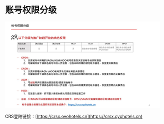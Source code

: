 # 账号权限分级

![](../../../.gitbook/assets/image%20%287%29.png)

CRS登陆链接：[https://crsx.oyohotels.cn](https://crsx.oyohotels.cn)  


